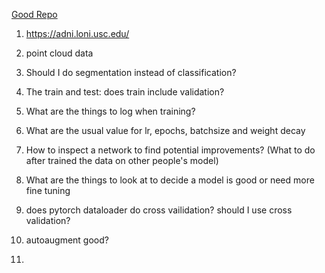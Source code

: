 [Good Repo](https://github.com/kentaroy47/vision-transformers-cifar10)
1. https://adni.loni.usc.edu/
2. point cloud data


4. Should I do segmentation instead of classification?

1. The train and test: does train include validation?

6. What are the things to log when training?
2. What are the usual value for lr, epochs, batchsize and weight decay
5. How to inspect a network to find potential improvements? (What to do after trained the data on other people's model)
3. What are the things to look at to decide a model is good or need more fine tuning
7. does pytorch dataloader do cross vailidation? should I use cross validation?
8. autoaugment good?
9. 